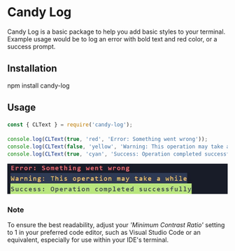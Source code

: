 # Candy Log
Candy Log is a basic package to help you add basic styles to your terminal. 
Example usage would be to log an error with bold text and red color, or a success prompt. 

## Installation
npm install candy-log

## Usage
```javascript
const { CLText } = require('candy-log');

console.log(CLText(true, 'red', 'Error: Something went wrong'));
console.log(CLText(false, 'yellow', 'Warning: This operation may take a while', 'black'));
console.log(CLText(true, 'cyan', 'Success: Operation completed successfully', 'white'));
```

![alt text](https://github.com/sindre-gangeskar/candy-log/blob/master/example.jpg?raw=true)

### Note
To ensure the best readability, adjust your *'Minimum Contrast Ratio'* setting to 1 in your preferred code editor, such as Visual Studio Code or an equivalent, especially for use within your IDE's terminal.
